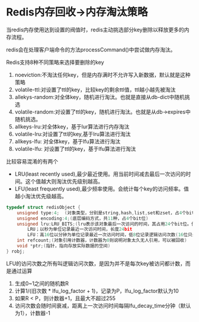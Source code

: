 # Redis内存回收->内存淘汰策略

当redis内存使用达到设置的阀值时，redis主动挑选部分key删除以释放更多的内存流程。

redis会在处理客户端命令的方法processCommand()中尝试做内存淘汰。


Redis支持8种不同策略来选择要删除的key
1. noeviction:不淘汰任何key，但是内存满时不允许写入新数据，默认就是这种策略
2. volatile-ttl:对设置了ttl的key，比较key的剩余ttl值，ttl越小越先被淘汰
3. allekys-random:对全体key，随机进行淘汰。也就是直接从db-dict中随机挑选
4. volatile-random:对设置了ttl的key，随机进行淘汰。也就是从db->expires中随机挑选。
5. allkeys-lru:对全体key，基于lur算法进行内存淘汰
6. volatile-lru:对设置了ttl的key,基于lru算法进行淘汰
7. allkeys-lfu: 对全体key，基于lfu算法进行淘汰
8. volatile-lfu: 对设置了ttl的key，基于lfu算法进行淘汰

比较容易混淆的有两个
* LRU(least recently used),最少最近使用。用当前时间减去最后一次访问的时间。这个值越大则淘汰优先级别越高。
* LFU(least frequently used),最少频率使用。会统计每个key的访问频率。值越小淘汰优先级越高。




```c++
typedef struct redisObject {
    unsigned type:4;  (对象类型，分别是string,hash,list,set和zset，占4个bit位)
    unsigned encoding:4;(底层编码方式，共11种，占4个bit位)
    unsigned lru:LRU_BITS;(lru表示该对象最后一次访问的时间，其占用24个bit位。便于判断空闲时间太久的key)
        LRU；以秒为单位记录最近一次访问时间，长度24bit
        LFU：高16位以分钟为单位记录最近一次访问时间，低8位记录逻辑访问次数(16位只最大只能存65535，(通过unix时间戳/60)&65535)计算出来
    int refcount;(对象引用计数器，计数器为0则说明对象太久无人引用，可以被回收)
    void *ptr;(指针，指向存放实际数据的空间)
} robj;
```


LFU的访问次数之所有叫逻辑访问次数，是因为并不是每次key被访问都计数，而是通过运算
1. 生成0~1之间的随机数R
2. 计算1/(旧次数 * lfu_log_factor + 1)，记录为P，lfu_log_factor默认为10
3. 如果R < P，则计数器+1，且最大不超过255
4. 访问次数会随时间衰减，距离上一次访问时间每隔lfu_decay_time分钟（默认为1），计数器-1



